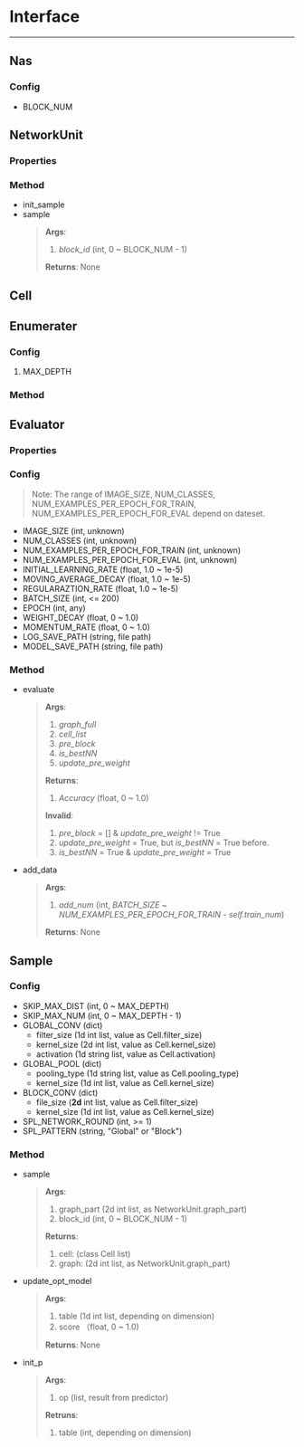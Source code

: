 
# Interface

------------------------------

## Nas

<!-- TODO -->
### Config

+ BLOCK_NUM

## NetworkUnit

<!-- TODO -->

### Properties
<!-- TODO -->
### Method

+ init_sample
+ sample
    > **Args**:
    > 1. *block_id* (int, 0 ~ BLOCK_NUM - 1)
    >
    > **Returns**: None

## Cell

<!-- TODO -->

## Enumerater

### Config

<!-- TODO -->
1. MAX_DEPTH

### Method

<!-- TODO -->

## Evaluator

### Properties

<!-- TODO -->

### Config

> Note: The range of IMAGE_SIZE, NUM_CLASSES, NUM_EXAMPLES_PER_EPOCH_FOR_TRAIN, NUM_EXAMPLES_PER_EPOCH_FOR_EVAL depend on dateset.

+ IMAGE_SIZE (int, unknown)
+ NUM_CLASSES (int, unknown)
+ NUM_EXAMPLES_PER_EPOCH_FOR_TRAIN (int, unknown)
+ NUM_EXAMPLES_PER_EPOCH_FOR_EVAL (int, unknown)
+ INITIAL_LEARNING_RATE (float, 1.0 ~ 1e-5)
+ MOVING_AVERAGE_DECAY (float, 1.0 ~ 1e-5)
+ REGULARAZTION_RATE (float, 1.0 ~ 1e-5)
+ BATCH_SIZE (int, <= 200)
+ EPOCH (int, any)
+ WEIGHT_DECAY (float, 0 ~ 1.0)
+ MOMENTUM_RATE (float, 0 ~ 1.0)
+ LOG_SAVE_PATH (string, file path)
+ MODEL_SAVE_PATH (string, file path)
  
### Method

+ evaluate
    > **Args**:
    > 1. *graph_full*
    > 2. *cell_list*
    > 3. *pre_block*
    > 4. *is_bestNN*
    > 5. *update_pre_weight*
    >
    > **Returns**:
    > 1. *Accuracy* (float, 0 ~ 1.0)
    >
    > **Invalid**:
    > 1. *pre_block* = [] & *update_pre_weight* != True
    > 2. *update_pre_weight* = True, but *is_bestNN* = True before.
    > 3. *is_bestNN* = True & *update_pre_weight* = True
+ add_data
    > **Args**:
    > 1. *add_num* (int, *BATCH_SIZE* ~ *NUM_EXAMPLES_PER_EPOCH_FOR_TRAIN* - *self.train_num*)
    >
    > **Returns**: None
  
## Sample

### Config

+ SKIP_MAX_DIST (int, 0 ~ MAX_DEPTH)
+ SKIP_MAX_NUM (int, 0 ~ MAX_DEPTH - 1)
+ GLOBAL_CONV (dict)
  + filter_size (1d int list, value as Cell.filter_size)
  + kernel_size (2d int list, value as Cell.kernel_size)
  + activation (1d string list, value as Cell.activation)
+ GLOBAL_POOL (dict)
  + pooling_type (1d string list, value as Cell.pooling_type)
  + kernel_size (1d int list, value as Cell.kernel_size)
+ BLOCK_CONV (dict)
  + file_size (**2d** int list, value as Cell.filter_size)
  + kernel_size (1d int list, value as Cell.kernel_size)
+ SPL_NETWORK_ROUND (int, >= 1)
+ SPL_PATTERN (string, "Global" or "Block")

### Method

+ sample
    > **Args**:
    > 1. graph_part (2d int list, as NetworkUnit.graph_part)
    > 2. block_id (int, 0 ~ BLOCK_NUM - 1)
    >
    > **Returns**:
    > 1. cell: (class Cell list)
    > 2. graph: (2d int list, as NetworkUnit.graph_part)
+ update_opt_model
    > **Args**:
    > 1. table (1d int list, depending on dimension)
    > 2. score （float, 0 ~ 1.0)
    >
    > **Returns**: None
+ init_p
    > **Args**:
    > 1. op (list, result from predictor)
    >
    > **Retruns**:
    > 1. table (int, depending on dimension)
